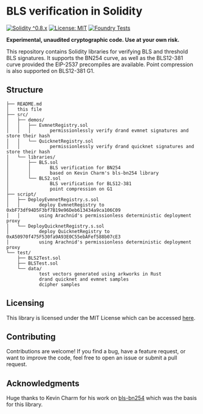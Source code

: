 # BLS verification in Solidity

[![Solidity ^0.8.x](https://img.shields.io/badge/Solidity-%5E0.8.x-blue)](https://soliditylang.org/)
[![License: MIT](https://img.shields.io/badge/License-MIT-green)](LICENSE)
[![Foundry Tests](https://img.shields.io/badge/Tested%20with-Foundry-red)](https://book.getfoundry.sh/)

**Experimental, unaudited cryptographic code. Use at your own risk.**

This repository contains Solidity libraries for verifying BLS and threshold BLS signatures.
It supports the BN254 curve, as well as the BLS12-381 curve provided the EIP-2537 precompiles are available.
Point compression is also supported on BLS12-381 G1.

## Structure

```
├── README.md
│   this file
├── src/
│   ├── demos/
│   │   ├── EvmnetRegistry.sol
│   │   │       permissionlessly verify drand evmnet signatures and store their hash
│   │   └── QuicknetRegistry.sol
│   │           permissionlessly verify drand quicknet signatures and store their hash
│   └── libraries/
│       ├── BLS.sol
│       │       BLS verification for BN254
│       │       based on Kevin Charm's bls-bn254 library
│       └── BLS2.sol
│               BLS verification for BLS12-381
│               point compression on G1
├── script/
│   ├── DeployEvmnetRegistry.s.sol
│   │       deploy EvmnetRegistry to 0xbF73df94D5F3bf7B19e96Deb613434a9ca106C09
│   │       using Arachnid's permissionless deterministic deployment proxy
│   └── DeployQuicknetRegistry.s.sol
│           deploy QuicknetRegistry to 0xA50970f475F530fa9A93E0C55ebAFef588b07cE3
│           using Arachnid's permissionless deterministic deployment proxy
└── test/
    ├── BLS2Test.sol
    ├── BLSTest.sol
    └── data/
            test vectors generated using arkworks in Rust
            drand quicknet and evmnet samples
            dcipher samples
```


## Licensing

This library is licensed under the MIT License which can be accessed [here](LICENSE).

## Contributing

Contributions are welcome! If you find a bug, have a feature request, or want to improve the code, feel free to open an issue or submit a pull request.

## Acknowledgments

Huge thanks to Kevin Charm for his work on [bls-bn254](https://github.com/kevincharm/bls-bn254) which was the basis for this library.
